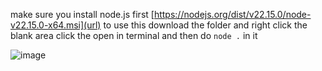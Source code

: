 make sure you install node.js first [https://nodejs.org/dist/v22.15.0/node-v22.15.0-x64.msi](url)
to use this download the folder and right click the blank area click the open in terminal
and then do `node .` in it

![image](https://github.com/user-attachments/assets/655c5d78-52cd-4d32-92fb-fe56ecc25c2f)
